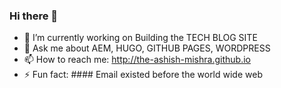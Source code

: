 ### Hi there 👋


- 🔭 I’m currently working on Building the TECH BLOG SITE
- 💬 Ask me about AEM, HUGO, GITHUB PAGES, WORDPRESS
- 📫 How to reach me: http://the-ashish-mishra.github.io
- ⚡ Fun fact: #### Email existed before the world wide web
